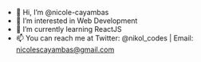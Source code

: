- 👋 Hi, I’m @nicole-cayambas
- 👀 I’m interested in Web Development
- 🌱 I’m currently learning ReactJS
- 📫 You can reach me at Twitter: @nikol_codes | Email: nicolescayambas@gmail.com

<!---
nicole-cayambas/nicole-cayambas is a ✨ special ✨ repository because its `README.md` (this file) appears on your GitHub profile.
You can click the Preview link to take a look at your changes.
--->

